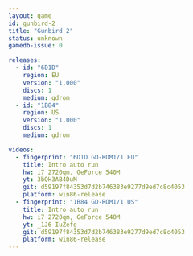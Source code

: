 ```yaml
---
layout: game
id: gunbird-2
title: "Gunbird 2"
status: unknown
gamedb-issue: 0

releases:
  - id: "6D1D"
    region: EU
    version: "1.000"
    discs: 1
    medium: gdrom
  - id: "1B84"
    region: US
    version: "1.000"
    discs: 1
    medium: gdrom

videos:
  - fingerprint: "6D1D GD-ROM1/1 EU"
    title: Intro auto run
    hw: i7 2720qm, GeForce 540M
    yt: 3bQH3AB4DuM
    git: d59197f84353d7d2b746383e9277d9ed7c8c4053
    platform: win86-release
  - fingerprint: "1B84 GD-ROM1/1 US"
    title: Intro auto run
    hw: i7 2720qm, GeForce 540M
    yt: _1J6-IuZefg
    git: d59197f84353d7d2b746383e9277d9ed7c8c4053
    platform: win86-release
---
```

